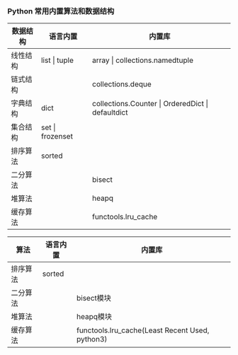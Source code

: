 ### Python 常用内置算法和数据结构

| 数据结构 | 语言内置         | 内置库                                            |
| -------- | ---------------- | ------------------------------------------------- |
| 线性结构 | list \| tuple    | array \| collections.namedtuple                   |
| 链式结构 |                  | collections.deque                                 |
| 字典结构 | dict             | collections.Counter \| OrderedDict \| defaultdict |
| 集合结构 | set \| frozenset |                                                   |
| 排序算法 | sorted           |                                                   |
| 二分算法 |                  | bisect                                            |
| 堆算法   |                  | heapq                                             |
| 缓存算法 |                  | functools.lru_cache                               |



| 算法     | 语言内置 | 内置库                                          |
| -------- | -------- | ----------------------------------------------- |
| 排序算法 | sorted   |                                                 |
| 二分算法 |          | bisect模块                                      |
| 堆算法   |          | heapq模块                                       |
| 缓存算法 |          | functools.lru_cache(Least Recent Used, python3) |